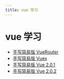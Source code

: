 ```yaml
---
title: vue 学习
---
```

# vue 学习 

- [手写简易版 VueRouter](/blog/frame/vue-study/27988.md)    
- [手写简易版 Vuex](/blog/frame/vue-study/27990.md)    
- [手写简易版 Vue 2.0.1](/blog/frame/vue-study/28654.md)    
- [手写简易版 Vue 2.0.2](/blog/frame/vue-study/28778.md)    
